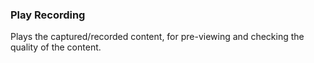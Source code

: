 ### Play Recording
Plays the captured/recorded content, for pre-viewing and checking the quality of the content.